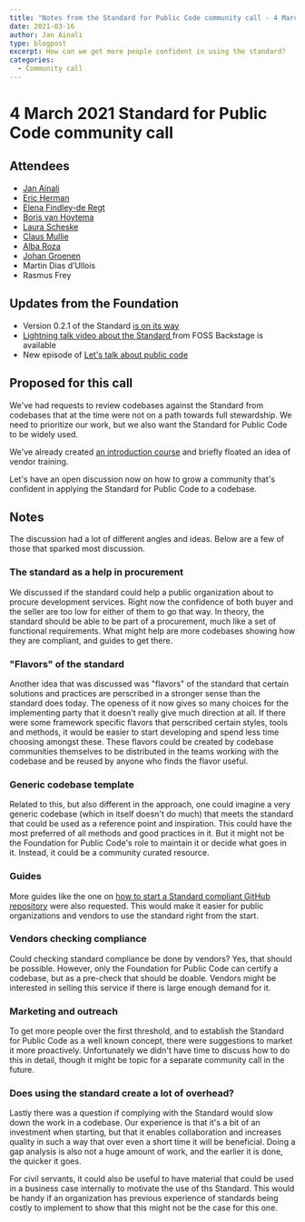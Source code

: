 ```yaml
---
title: "Notes from the Standard for Public Code community call - 4 March 2021"
date: 2021-03-16
author: Jan Ainali
type: blogpost
excerpt: How can we get more people confident in using the standard?
categories:
  - Community call
---
```


# 4 March 2021 Standard for Public Code community call

## Attendees

* [Jan Ainali](https://publiccode.net/team/jan-ainali.html)
* [Eric Herman](https://publiccode.net/team/eric-herman.html)
* [Elena Findley-de Regt](https://publiccode.net/team/elena-findley-de-regt.html)
* [Boris van Hoytema](https://publiccode.net/team/boris-van-hoytema.html)
* [Laura Scheske](https://publiccode.net/who-we-are/team/laura-scheske.html)
* [Claus Mullie](https://publiccode.net/who-we-are/team/claus-mullie.html)
* [Alba Roza](https://publiccode.net/who-we-are/team/alba-roza.html)
* [Johan Groenen](https://www.jgroenen.nl/)
* Martin Dias d’Ullois
* Rasmus Frey

## Updates from the Foundation

* Version 0.2.1 of the Standard [is on its way](https://github.com/publiccodenet/standard/pull/478)
* [Lightning talk video about the Standard ](https://www.youtube.com/watch?v=SKl3BX9kAbY) from FOSS Backstage is available
* New episode of [Let's talk about public code](https://podcast.publiccode.net/e/4-lea-hemetsberger-open-agile-smart-cities/)

## Proposed for this call

We've had requests to review codebases against the Standard from codebases that at the time were not on a path towards full stewardship. We need to prioritize our work, but we also want the Standard for Public Code to be widely used.

We've already created [an introduction course](https://citybycity.academy/course/standards-for-smart-cities) and briefly floated an idea of vendor training.

Let's have an open discussion now on how to grow a community that's confident in applying the Standard for Public Code to a codebase.

## Notes

The discussion had a lot of different angles and ideas. Below are a few of those that sparked most discussion.

### The standard as a help in procurement

We discussed if the standard could help a public organization about to procure development services. Right now the confidence of both buyer and the seller are too low for either of them to go that way. In theory, the standard should be able to be part of a procurement, much like a set of functional requirements. What might help are more codebases showing how they are compliant, and guides to get there.

### "Flavors" of the standard

Another idea that was discussed was "flavors" of the standard that certain solutions and practices are perscribed in a stronger sense than the standard does today. The openess of it now gives so many choices for the implementing party that it doesn't really give much direction at all. If there were some framework specific flavors that perscribed certain styles, tools and methods, it would be easier to start developing and spend less time choosing amongst these. These flavors could be created by codebase communities themselves to be distributed in the teams working with the codebase and be reused by anyone who finds the flavor useful.

### Generic codebase template

Related to this, but also different in the approach, one could imagine a very generic codebase (which in itself doesn't do much) that meets the standard that could be used as a reference point and inspiration. This could have the most preferred of all methods and good practices in it. But it might not be the Foundation for Public Code's role to maintain it or decide what goes in it. Instead, it could be a community curated resource.

### Guides

More guides like the one on [how to start a Standard compliant GitHub repository](https://blog.publiccode.net/news/2020/12/09/how-to-start-a-standard-compliant-repository.html) were also requested. This would make it easier for public organizations and vendors to use the standard right from the start.

### Vendors checking compliance

Could checking standard compliance be done by vendors? Yes, that should be possible. However, only the Foundation for Public Code can certify a codebase, but as a pre-check that should be doable. Vendors might be interested in selling this service if there is large enough demand for it.

### Marketing and outreach

To get more people over the first threshold, and to establish the Standard for Public Code as a well known concept, there were suggestions to market it more proactively. Unfortunately we didn't have time to discuss how to do this in detail, though it might be topic for a separate community call in the future.

### Does using the standard create a lot of overhead?

Lastly there was a question if complying with the Standard would slow down the work in a codebase. Our experience is that it's a bit of an investment when starting, but that it enables collaboration and increases quality in such a way that over even a short time it will be beneficial. Doing a gap analysis is also not a huge amount of work, and the earlier it is done, the quicker it goes.

For civil servants, it could also be useful to have material that could be used in a business case internally to motivate the use of ths Standard. This would be handy if an organization has previous experience of standards being costly to implement to show that this might not be the case for this one.
